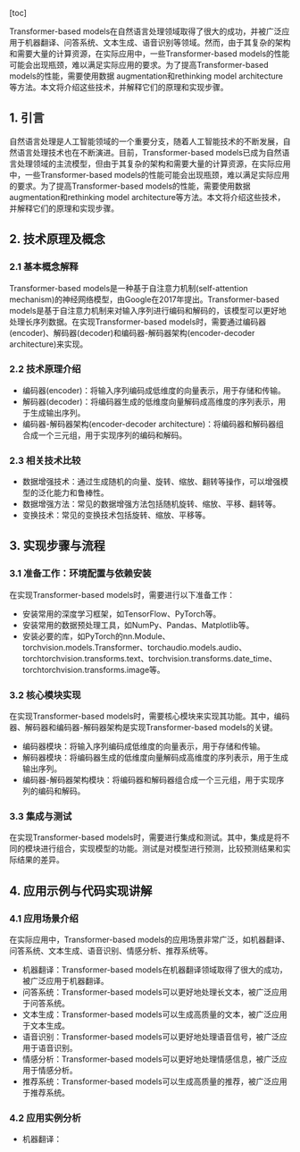 
[toc]                    
                
                
Transformer-based models在自然语言处理领域取得了很大的成功，并被广泛应用于机器翻译、问答系统、文本生成、语音识别等领域。然而，由于其复杂的架构和需要大量的计算资源，在实际应用中，一些Transformer-based models的性能可能会出现瓶颈，难以满足实际应用的要求。为了提高Transformer-based models的性能，需要使用数据 augmentation和rethinking model architecture等方法。本文将介绍这些技术，并解释它们的原理和实现步骤。

## 1. 引言

自然语言处理是人工智能领域的一个重要分支，随着人工智能技术的不断发展，自然语言处理技术也在不断演进。目前，Transformer-based models已成为自然语言处理领域的主流模型，但由于其复杂的架构和需要大量的计算资源，在实际应用中，一些Transformer-based models的性能可能会出现瓶颈，难以满足实际应用的要求。为了提高Transformer-based models的性能，需要使用数据 augmentation和rethinking model architecture等方法。本文将介绍这些技术，并解释它们的原理和实现步骤。

## 2. 技术原理及概念

### 2.1 基本概念解释

Transformer-based models是一种基于自注意力机制(self-attention mechanism)的神经网络模型，由Google在2017年提出。Transformer-based models是基于自注意力机制来对输入序列进行编码和解码的，该模型可以更好地处理长序列数据。在实现Transformer-based models时，需要通过编码器(encoder)、解码器(decoder)和编码器-解码器架构(encoder-decoder architecture)来实现。

### 2.2 技术原理介绍

- 编码器(encoder)：将输入序列编码成低维度的向量表示，用于存储和传输。
- 解码器(decoder)：将编码器生成的低维度向量解码成高维度的序列表示，用于生成输出序列。
- 编码器-解码器架构(encoder-decoder architecture)：将编码器和解码器组合成一个三元组，用于实现序列的编码和解码。

### 2.3 相关技术比较

- 数据增强技术：通过生成随机的向量、旋转、缩放、翻转等操作，可以增强模型的泛化能力和鲁棒性。
- 数据增强方法：常见的数据增强方法包括随机旋转、缩放、平移、翻转等。
- 变换技术：常见的变换技术包括旋转、缩放、平移等。

## 3. 实现步骤与流程

### 3.1 准备工作：环境配置与依赖安装

在实现Transformer-based models时，需要进行以下准备工作：

- 安装常用的深度学习框架，如TensorFlow、PyTorch等。
- 安装常用的数据预处理工具，如NumPy、Pandas、Matplotlib等。
- 安装必要的库，如PyTorch的nn.Module、torchvision.models.Transformer、torchaudio.models.audio、torchtorchvision.transforms.text、torchvision.transforms.date_time、torchtorchvision.transforms.image等。

### 3.2 核心模块实现

在实现Transformer-based models时，需要核心模块来实现其功能。其中，编码器、解码器和编码器-解码器架构是实现Transformer-based models的关键。

- 编码器模块：将输入序列编码成低维度的向量表示，用于存储和传输。
- 解码器模块：将编码器生成的低维度向量解码成高维度的序列表示，用于生成输出序列。
- 编码器-解码器架构模块：将编码器和解码器组合成一个三元组，用于实现序列的编码和解码。

### 3.3 集成与测试

在实现Transformer-based models时，需要进行集成和测试。其中，集成是将不同的模块进行组合，实现模型的功能。测试是对模型进行预测，比较预测结果和实际结果的差异。

## 4. 应用示例与代码实现讲解

### 4.1 应用场景介绍

在实际应用中，Transformer-based models的应用场景非常广泛，如机器翻译、问答系统、文本生成、语音识别、情感分析、推荐系统等。

- 机器翻译：Transformer-based models在机器翻译领域取得了很大的成功，被广泛应用于机器翻译。
- 问答系统：Transformer-based models可以更好地处理长文本，被广泛应用于问答系统。
- 文本生成：Transformer-based models可以生成高质量的文本，被广泛应用于文本生成。
- 语音识别：Transformer-based models可以更好地处理语音信号，被广泛应用于语音识别。
- 情感分析：Transformer-based models可以更好地处理情感信息，被广泛应用于情感分析。
- 推荐系统：Transformer-based models可以生成高质量的推荐，被广泛应用于推荐系统。

### 4.2 应用实例分析

- 机器翻译：

